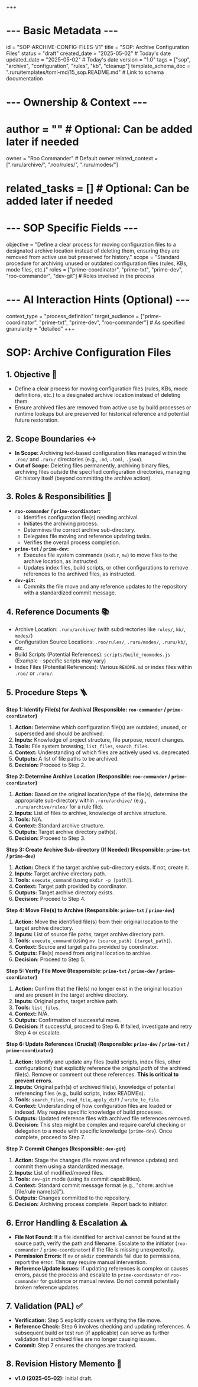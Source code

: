 +++
# --- Basic Metadata ---
id = "SOP-ARCHIVE-CONFIG-FILES-V1"
title = "SOP: Archive Configuration Files"
status = "draft"
created_date = "2025-05-02" # Today's date
updated_date = "2025-05-02" # Today's date
version = "1.0"
tags = ["sop", "archive", "configuration", "rules", "kb", "cleanup"]
template_schema_doc = ".ruru/templates/toml-md/15_sop.README.md" # Link to schema documentation

# --- Ownership & Context ---
# author = "" # Optional: Can be added later if needed
owner = "Roo Commander" # Default owner
related_context = [".ruru/archive/", ".roo/rules/", ".ruru/modes/"]
# related_tasks = [] # Optional: Can be added later if needed

# --- SOP Specific Fields ---
objective = "Define a clear process for moving configuration files to a designated archive location instead of deleting them, ensuring they are removed from active use but preserved for history."
scope = "Standard procedure for archiving unused or outdated configuration files (rules, KBs, mode files, etc.)"
roles = ["prime-coordinator", "prime-txt", "prime-dev", "roo-commander", "dev-git"] # Roles involved in the process

# --- AI Interaction Hints (Optional) ---
context_type = "process_definition"
target_audience = ["prime-coordinator", "prime-txt", "prime-dev", "roo-commander"] # As specified
granularity = "detailed"
+++

# SOP: Archive Configuration Files

## 1. Objective 🎯

*   Define a clear process for moving configuration files (rules, KBs, mode definitions, etc.) to a designated archive location instead of deleting them.
*   Ensure archived files are removed from active use by build processes or runtime lookups but are preserved for historical reference and potential future restoration.

## 2. Scope Boundaries ↔️

*   **In Scope:** Archiving text-based configuration files managed within the `.roo/` and `.ruru/` directories (e.g., `.md`, `.toml`, `.json`).
*   **Out of Scope:** Deleting files permanently, archiving binary files, archiving files outside the specified configuration directories, managing Git history itself (beyond committing the archive action).

## 3. Roles & Responsibilities 👤

*   **`roo-commander` / `prime-coordinator`:**
    *   Identifies configuration file(s) needing archival.
    *   Initiates the archiving process.
    *   Determines the correct archive sub-directory.
    *   Delegates file moving and reference updating tasks.
    *   Verifies the overall process completion.
*   **`prime-txt` / `prime-dev`:**
    *   Executes file system commands (`mkdir`, `mv`) to move files to the archive location, as instructed.
    *   Updates index files, build scripts, or other configurations to remove references to the archived files, as instructed.
*   **`dev-git`:**
    *   Commits the file move and any reference updates to the repository with a standardized commit message.

## 4. Reference Documents 📚

*   Archive Location: `.ruru/archive/` (with subdirectories like `rules/`, `kb/`, `modes/`)
*   Configuration Source Locations: `.roo/rules/`, `.ruru/modes/`, `.ruru/kb/`, etc.
*   Build Scripts (Potential References): `scripts/build_roomodes.js` (Example - specific scripts may vary)
*   Index Files (Potential References): Various `README.md` or index files within `.roo/` or `.ruru/`.

## 5. Procedure Steps 🪜

**Step 1: Identify File(s) for Archival (Responsible: `roo-commander` / `prime-coordinator`)**
1.  **Action:** Determine which configuration file(s) are outdated, unused, or superseded and should be archived.
2.  **Inputs:** Knowledge of project structure, file purpose, recent changes.
3.  **Tools:** File system browsing, `list_files`, `search_files`.
4.  **Context:** Understanding of which files are actively used vs. deprecated.
5.  **Outputs:** A list of file paths to be archived.
6.  **Decision:** Proceed to Step 2.

**Step 2: Determine Archive Location (Responsible: `roo-commander` / `prime-coordinator`)**
1.  **Action:** Based on the original location/type of the file(s), determine the appropriate sub-directory within `.ruru/archive/` (e.g., `.ruru/archive/rules/` for a rule file).
2.  **Inputs:** List of files to archive, knowledge of archive structure.
3.  **Tools:** N/A.
4.  **Context:** Standard archive structure.
5.  **Outputs:** Target archive directory path(s).
6.  **Decision:** Proceed to Step 3.

**Step 3: Create Archive Sub-directory (If Needed) (Responsible: `prime-txt` / `prime-dev`)**
1.  **Action:** Check if the target archive sub-directory exists. If not, create it.
2.  **Inputs:** Target archive directory path.
3.  **Tools:** `execute_command` (using `mkdir -p [path]`).
4.  **Context:** Target path provided by coordinator.
5.  **Outputs:** Target archive directory exists.
6.  **Decision:** Proceed to Step 4.

**Step 4: Move File(s) to Archive (Responsible: `prime-txt` / `prime-dev`)**
1.  **Action:** Move the identified file(s) from their original location to the target archive directory.
2.  **Inputs:** List of source file paths, target archive directory path.
3.  **Tools:** `execute_command` (using `mv [source_path] [target_path]`).
4.  **Context:** Source and target paths provided by coordinator.
5.  **Outputs:** File(s) moved from original location to archive.
6.  **Decision:** Proceed to Step 5.

**Step 5: Verify File Move (Responsible: `prime-txt` / `prime-dev` / `prime-coordinator`)**
1.  **Action:** Confirm that the file(s) no longer exist in the original location and are present in the target archive directory.
2.  **Inputs:** Original paths, target archive path.
3.  **Tools:** `list_files`.
4.  **Context:** N/A.
5.  **Outputs:** Confirmation of successful move.
6.  **Decision:** If successful, proceed to Step 6. If failed, investigate and retry Step 4 or escalate.

**Step 6: Update References (Crucial) (Responsible: `prime-dev` / `prime-txt` / `prime-coordinator`)**
1.  **Action:** Identify and update any files (build scripts, index files, other configurations) that explicitly reference the *original path* of the archived file(s). Remove or comment out these references. **This is critical to prevent errors.**
2.  **Inputs:** Original path(s) of archived file(s), knowledge of potential referencing files (e.g., build scripts, index READMEs).
3.  **Tools:** `search_files`, `read_file`, `apply_diff` / `write_to_file`.
4.  **Context:** Understanding of how configuration files are loaded or indexed. May require specific knowledge of build processes.
5.  **Outputs:** Updated reference files with archived file references removed.
6.  **Decision:** This step might be complex and require careful checking or delegation to a mode with specific knowledge (`prime-dev`). Once complete, proceed to Step 7.

**Step 7: Commit Changes (Responsible: `dev-git`)**
1.  **Action:** Stage the changes (file moves and reference updates) and commit them using a standardized message.
2.  **Inputs:** List of modified/moved files.
3.  **Tools:** `dev-git` mode (using its commit capabilities).
4.  **Context:** Standard commit message format (e.g., "chore: archive [file/rule name(s)]").
5.  **Outputs:** Changes committed to the repository.
6.  **Decision:** Archiving process complete. Report back to initiator.

## 6. Error Handling & Escalation ⚠️

*   **File Not Found:** If a file identified for archival cannot be found at the source path, verify the path and filename. Escalate to the initiator (`roo-commander` / `prime-coordinator`) if the file is missing unexpectedly.
*   **Permission Errors:** If `mv` or `mkdir` commands fail due to permissions, report the error. This may require manual intervention.
*   **Reference Update Issues:** If updating references is complex or causes errors, pause the process and escalate to `prime-coordinator` or `roo-commander` for guidance or manual review. Do not commit potentially broken reference updates.

## 7. Validation (PAL) ✅

*   **Verification:** Step 5 explicitly covers verifying the file move.
*   **Reference Check:** Step 6 involves checking and updating references. A subsequent build or test run (if applicable) can serve as further validation that archived files are no longer causing issues.
*   **Commit:** Step 7 ensures the changes are tracked.

## 8. Revision History Memento 📜

*   **v1.0 (2025-05-02):** Initial draft.